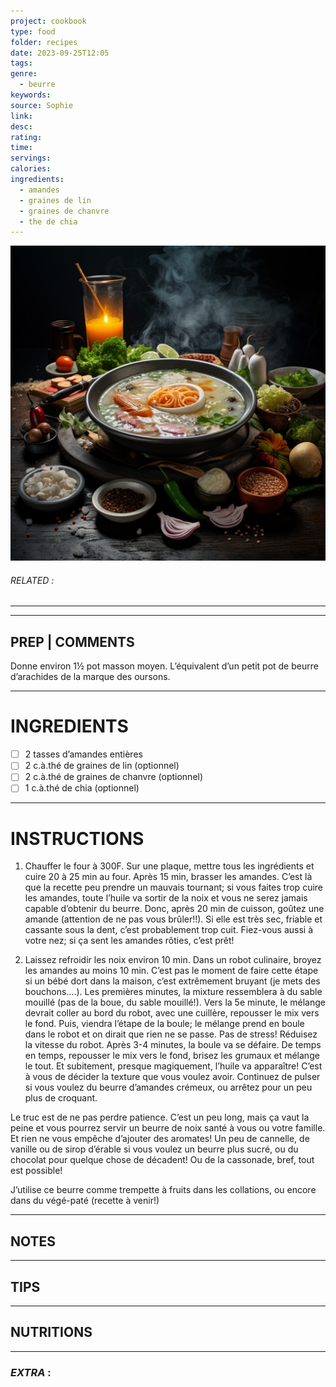 ```yaml
---
project: cookbook
type: food
folder: recipes
date: 2023-09-25T12:05
tags: 
genre:
  - beurre
keywords: 
source: Sophie
link: 
desc: 
rating: 
time: 
servings: 
calories: 
ingredients:
  - amandes
  - graines de lin
  - graines de chanvre
  - the de chia
---
```


![IMAGE](_default.png)

###### *RELATED* : 
---


---
## PREP | COMMENTS

Donne environ 1½ pot masson moyen. L’équivalent d’un petit pot de beurre d’arachides de la marque des oursons.

---
# INGREDIENTS

- [ ] 2 tasses d’amandes entières
- [ ] 2 c.à.thé de graines de lin (optionnel)
- [ ] 2 c.à.thé de graines de chanvre (optionnel)
- [ ] 1 c.à.thé de chia (optionnel)

---
# INSTRUCTIONS

1. Chauffer le four à 300F. Sur une plaque, mettre tous les ingrédients et cuire 20 à 25 min au four. Après 15 min, brasser les amandes. C’est là que la recette peu prendre un mauvais tournant; si vous faites trop cuire les amandes, toute l’huile va sortir de la noix et vous ne serez jamais capable d’obtenir du beurre. Donc, après 20 min de cuisson, goûtez une amande (attention de ne pas vous brûler!!). Si elle est très sec, friable et cassante sous la dent, c’est probablement trop cuit. Fiez-vous aussi à votre nez; si ça sent les amandes rôties, c’est prêt!
  
2. Laissez refroidir les noix environ 10 min. Dans un robot culinaire, broyez les amandes au moins 10 min. C’est pas le moment de faire cette étape si un bébé dort dans la maison, c’est extrêmement bruyant (je mets des bouchons….). Les premières minutes, la mixture ressemblera à du sable mouillé (pas de la boue, du sable mouillé!). Vers la 5e minute, le mélange devrait coller au bord du robot, avec une cuillère, repousser le mix vers le fond. Puis, viendra l’étape de la boule; le mélange prend en boule dans le robot et on dirait que rien ne se passe. Pas de stress! Réduisez la vitesse du robot. Après 3-4 minutes, la boule va se défaire. De temps en temps, repousser le mix vers le fond, brisez les grumaux et mélange le tout. Et subitement, presque magiquement, l’huile va apparaître! C’est à vous de décider la texture que vous voulez avoir. Continuez de pulser si vous voulez du beurre d’amandes crémeux, ou arrêtez pour un peu plus de croquant. 
  
Le truc est de ne pas perdre patience. C’est un peu long, mais ça vaut la peine et vous pourrez servir un beurre de noix santé à vous ou votre famille. Et rien ne vous empêche d’ajouter des aromates! Un peu de cannelle, de vanille ou de sirop d’érable si vous voulez un beurre plus sucré, ou du chocolat pour quelque chose de décadent! Ou de la cassonade, bref, tout est possible!
  
J’utilise ce beurre comme trempette à fruits dans les collations, ou encore dans du végé-paté (recette à venir!)

---
## NOTES



---
## TIPS



---
## NUTRITIONS



---
### *EXTRA* :



